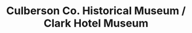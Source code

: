 ---
layout: repo
title: "Culberson Co. Historical Museum / Clark Hotel Museum"
id: 17906
permalink: repos/17906/
---
